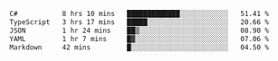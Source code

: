 <!--START_SECTION:waka-->

```txt
C#           8 hrs 10 mins   █████████████░░░░░░░░░░░░   51.41 %
TypeScript   3 hrs 17 mins   █████░░░░░░░░░░░░░░░░░░░░   20.66 %
JSON         1 hr 24 mins    ██▒░░░░░░░░░░░░░░░░░░░░░░   08.90 %
YAML         1 hr 7 mins     █▓░░░░░░░░░░░░░░░░░░░░░░░   07.06 %
Markdown     42 mins         █░░░░░░░░░░░░░░░░░░░░░░░░   04.50 %
```

<!--END_SECTION:waka-->